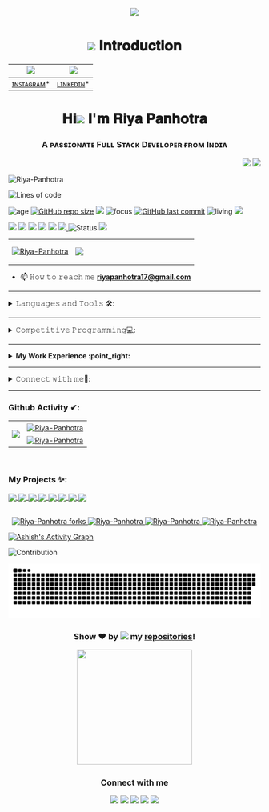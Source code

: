 <p align="center">
  <img src="https://github.com/thompsonemerson/thompsonemerson/raw/master/cover-thompson.png " width=70%/>
</p>


<h1 align="center"><img src="https://i.pinimg.com/originals/00/4b/17/004b173f6e3d6843df10114e087f30a8.gif" width=6% /> 𝐈𝐧𝐭𝐫𝐨𝐝𝐮𝐜𝐭𝐢𝐨𝐧</h1>


| <img src = "https://github.com/Riya-Panhotra/Riya-Panhotra/blob/main/circle-cropped%20(1).png"  width = 90%  > | <img src = "https://github.com/Riya-Panhotra/Riya-Panhotra/blob/main/circle-cropped%20(2).png"  width = 70%  > 
| :------------------------------------------------------------------------------------------: | :------------------------------------------------------------------------------------------: 
|                    [ɪɴꜱᴛᴀɢʀᴀᴍ](https://www.instagram.com/__riya____179/?utm_medium=copy_link)\*                   |     [ʟɪɴᴋᴇᴅɪɴ](https://www.linkedin.com/in/riya-panhotra-2030/)\*     |


   <h1 align="center"> 𝐇𝐢<img src="https://github.com/Riya-Panhotra/Riya-Panhotra/blob/main/image/Developer.gif?raw=true" width="50px"> 𝐈'𝐦 𝐑𝐢𝐲𝐚 𝐏𝐚𝐧𝐡𝐨𝐭𝐫𝐚</h1>
  <h3 align="center">A ᴘᴀssɪᴏɴᴀᴛᴇ Fᴜʟʟ Sᴛᴀᴄᴋ Dᴇᴠᴇʟᴏᴘᴇʀ ғʀᴏᴍ Iɴᴅɪᴀ</h3>



<!--- <h3 align="center"><img src="https://i.imgur.com/ahdGDEy.gif" width="18%"> I'm Full Stack Developer -<img  src="https://emojis.slackmojis.com/emojis/images/1531849430/4246/blob-sunglasses.gif?1531849430" width="28"/></h3> -->
 
                                                         
 <p align="right"><img src="https://github.com/Riya-Panhotra/Riya-Panhotra/blob/main/image/dart.png" width="20%"/>  <img src="https://github.com/Riya-Panhotra/Riya-Panhotra/blob/main/image/a1.gif"/></p>
<p align="left"> <img src="https://komarev.com/ghpvc/?username=Riya-Panhotra&label=Profile%20views&color=0e75b6&style=flat" alt="Riya-Panhotra" /> 

![Lines of code](https://img.shields.io/badge/From%20Hello%20World%20I%27ve%20Written-2.9%20million%20lines%20of%20code-blue)



 
<!-- ![Profile Views](https://hits.seeyoufarm.com/api/count/incr/badge.svg?url=https://github.com/Riya-Panhotra/&title=Profile%20Views) -->

![age](https://img.shields.io/badge/age-21-blue)
[![GitHub repo size](https://img.shields.io/github/repo-size/Riya-Panhotra/Riya-Panhotra)](https://github.com/Riya-Panhotra/Riya-Panhotra/archive/master.zip)
<a href="https://github.com/Riya-Panhotra/"><img src="https://img.shields.io/github/followers/Riya-Panhotra?style=flat-square?color=%234CC61E&label=GitHub%20Followers%20"/></a>
![focus](https://img.shields.io/badge/focus-backend-brightgreen)
[![GitHub last commit](https://img.shields.io/github/last-commit/Riya-Panhotra/Riya-Panhotra)](https://github.com/Riya-Panhotra/Riya-Panhotra/commits/master)
![living](https://img.shields.io/badge/living-Jammu-3c9)
<img src="https://img.shields.io/badge/Os-Debian-a80030"/>
  
![](https://img.shields.io/badge/Machine%20Learning-%3C%2F%3E-blueviolet) ![](https://img.shields.io/badge/Core%20Java-%3C%2F%3E-yellow) ![](https://img.shields.io/badge/Python-%7C-0%2C%2022%2C%20100) ![](https://img.shields.io/badge/Business%20English-%7C-yellowgreen) ![](https://img.shields.io/badge/SQL-%7C-orange) ![](https://img.shields.io/badge/Cloud%20Developer-%7C-blue)<a href="https://github.com/Riya-Panhotra">
</a>
![Status](https://img.shields.io/badge/Status%20-Single%20-blue)
<a href="https://github.com/kaizoku-oh?tab=repositories"><img src="https://badges.frapsoft.com/os/v2/open-source.svg?v=103"/></a>


<table cellpadding="0" cellspacing="0" border="0">
  <tr>
    <td><p align="left"> <a href="#"><img src="https://github-profile-trophy.vercel.app/?username=Riya-Panhotra&theme=onedark"        alt="Riya-Panhotra" /></a> </p></td>
    <td><img align='right' src="https://media.giphy.com/media/M9gbBd9nbDrOTu1Mqx/giphy.gif" width="230">
</td>
  </tr>
  </table>



- 📫 𝙷𝚘𝚠 𝚝𝚘 𝚛𝚎𝚊𝚌𝚑 𝚖𝚎 **riyapanhotra17@gmail.com**

---

<details>
<summary>
𝙻𝚊𝚗𝚐𝚞𝚊𝚐𝚎𝚜 𝚊𝚗𝚍 𝚃𝚘𝚘𝚕𝚜 🛠:
</summary>
  <br/>
<code><img height="20" src="https://raw.githubusercontent.com/github/explore/80688e429a7d4ef2fca1e82350fe8e3517d3494d/topics/html/html.png"></code>
<code><img height="20" src="https://raw.githubusercontent.com/github/explore/80688e429a7d4ef2fca1e82350fe8e3517d3494d/topics/css/css.png"></code>
<code><img height="20" src="https://raw.githubusercontent.com/github/explore/80688e429a7d4ef2fca1e82350fe8e3517d3494d/topics/javascript/javascript.png"></code>
<code><img height="20" src="https://raw.githubusercontent.com/github/explore/80688e429a7d4ef2fca1e82350fe8e3517d3494d/topics/android/android.png"></code>
<code><img height="20" src="https://raw.githubusercontent.com/github/explore/80688e429a7d4ef2fca1e82350fe8e3517d3494d/topics/react/react.png"></code> 
<code><img height="20" src="https://raw.githubusercontent.com/github/explore/80688e429a7d4ef2fca1e82350fe8e3517d3494d/topics/nodejs/nodejs.png"></code>
<code><img height="20" src="https://raw.githubusercontent.com/github/explore/80688e429a7d4ef2fca1e82350fe8e3517d3494d/topics/git/git.png"></code>
<code><img height="20" src="https://upload.wikimedia.org/wikipedia/commons/thumb/a/ae/Github-desktop-logo-symbol.svg/1024px-Github-desktop-logo-symbol.svg.png"></code>
<code><img height="20" src="https://raw.githubusercontent.com/github/explore/80688e429a7d4ef2fca1e82350fe8e3517d3494d/topics/mysql/mysql.png"></code>
<code><img height="20" src="https://raw.githubusercontent.com/github/explore/80688e429a7d4ef2fca1e82350fe8e3517d3494d/topics/firebase/firebase.png"></code>
<code><img height="20" src="https://upload.wikimedia.org/wikipedia/commons/thumb/b/b2/Bootstrap_logo.svg/1024px-Bootstrap_logo.svg.png"></code>
<code><img height="20" src="https://cdn.iconscout.com/icon/free/png-512/c-programming-569564.png"></code>
<code><img height="20" src="https://e7.pngegg.com/pngimages/46/626/png-clipart-c-logo-the-c-programming-language-computer-icons-computer-programming-source-code-programming-miscellaneous-template.png"></code>
<code><img height="20" src="https://upload.wikimedia.org/wikipedia/en/d/d2/Sublime_Text_3_logo.png"></code>
<code><img height="20" src="https://banner2.cleanpng.com/20181122/krs/kisspng-java-programming-language-selenium-computer-softwa-july-2-16-halab-4-dev-5bf78387a7bb41.028192901542947719687.jpg"></code>
<code><img height="20" src="https://upload.wikimedia.org/wikipedia/commons/thumb/9/9a/Visual_Studio_Code_1.35_icon.svg/1024px-Visual_Studio_Code_1.35_icon.svg.png"></code>
</details>

---

<details>
<summary> 𝙲𝚘𝚖𝚙𝚎𝚝𝚒𝚝𝚒𝚟𝚎 𝙿𝚛𝚘𝚐𝚛𝚊𝚖𝚖𝚒𝚗𝚐💻: </summary>
  
<br/>

Hackerrank              -  [Check out!](https://www.hackerrank.com/ashishkumar_cse2)<br/>
Leet Code               -  [Check out!](https://leetcode.com/Riya-Panhotra/)<br/>
GeeksforGeeks           -  [Check out!](https://auth.geeksforgeeks.org/user/ashishkumarcse18/todo-done/)<br/>
CodeQuiotent            -  [Check out!](https://codequotient.com/profile/ashish_kumar)<br/>
CodeChef                -  [Check out!](https://www.codechef.com/users/ashu_535)<br/>
CodeSignal              -  [Check out!](https://app.codesignal.com/profile/1075._a)<br/>

</details>

---
<!-- start work experience section -->
<details>
<summary><b> My Work Experience :point_right: </b></summary>
<table>
  <thead>
    <tr>
      <th>Job Name</th>
      <th>Roles & responsibilities</th>
      <th>Duration</th>
    </tr>
  </thead>
  <tbody>
    <tr>
      <td><b>Problem Setter(Procode)</b></td>
      <td>Setting Problems ranging from easy to medium and hard levels</td>
      <td>March 2020 - Present</td>
    </tr>
  </tbody>
</table>
</details>
<!-- end work experience section -->

---

<!-- start work project section -->
<!-- <details>
<summary><b> My Work Project :point_right:</b></summary>
<table>
  <thead>
    <tr>
      <th>Project Name</th>
      <th>Skills used</th>
      <th>Description</th>
    </tr>
  </thead>
  <tbody>
    <tr>
      <td><a href='https://keshavsingh4522.github.io/Projects/Calculator/'>Calculator</a></td>
      <td>Html,Css</td>
      <td>It is a simple calculator which do +,-,\*,/  operation</td>
    </tr>
    <tr>
      <td><a href="https://keshavsingh4522.github.io/Projects/CodeEditor/">CodeEditor</a></td>
      <td>HTML,CSS,Javascript</td>
      <td>write html cod here and result will display there</td>
    </tr>
    <tr>
      <td><a href='https://keshavsingh4522.github.io/Projects/Wordpad/'>Wordpad</a></td>
      <td>Html,Css,Javascript</td>
      <td>its functionality look like as wordpad</td>
    </tr>
    <tr>
      <td><a href='https://keshavsingh4522.github.io/Projects/address%20maker/'>Address Maker</a></td>
      <td>Html,Css,Javascript</td>
      <td>it generates address in desing format by fiiling the details</td>
    </tr>
    <tr>
      <td><a href="https://keshavsingh4522.github.io/Projects/switcher-app/">Switcher app</a></td>
      <td>HTML,CSS,jQuery</td>
      <td>It changes  the text color by drag and drp color on text</td>
    </tr>
    <tr>
      <td><a href='https://keshavsingh4522.github.io/music-player/'>Music Player</a></td>
      <td>HTML,HTML5,CSS,CSS3,Javascript,jQuery</td>
      <td>add songs and play music,it also uses to store data in  INDEXEDB Database by which we can play songs,if we not clear the catch then song will remain stored in database.</td>
    </tr>
  </tbody>
</table>
</details>


--- -->

<details>
  
<summary> 𝙲𝚘𝚗𝚗𝚎𝚌𝚝 𝚠𝚒𝚝𝚑 𝚖𝚎🤝: </summary>  

<br/>

<a href="https://t.me/As_hu12">
  <img align="left" alt="Ashish's Telegram" width="22px" src="https://web.telegram.org/img/logo_share.png" />
</a>

<a href="https://github.com/Riya-Panhotra">
  <img align="left" alt="Ashish's Github" width="22px" src="https://upload.wikimedia.org/wikipedia/commons/thumb/a/ae/Github-desktop-logo-symbol.svg/1024px-Github-desktop-logo-symbol.svg.png" />
</a>

<a href="https://www.instagram.com/kp__satyam/">
  <img align="left" alt="Ashish's Instagram" width="22px" src="https://upload.wikimedia.org/wikipedia/commons/thumb/a/a5/Instagram_icon.png/600px-Instagram_icon.png" />
</a>

<a href="https://www.facebook.com/profile.php?id=100054625852080">
  <img align="left" alt="Ashish's Facebook" width="22px" src="https://facebookbrand.com/wp-content/uploads/2019/04/f_logo_RGB-Hex-Blue_512.png?w=512&h=512" />
</a>

<a href="https://twitter.com/ASHISHK48436847">
  <img align="left" alt="Ashish's Twitter" width="22px" src="https://cdn2.iconfinder.com/data/icons/metro-uinvert-dock/256/Twitter_NEW.png" />
</a>

<a href="https://www.linkedin.com/in/ashish-kumar-2030/">
  <img align="left" alt="Ashish's Linkdein" width="22px" src="https://cdn3.iconfinder.com/data/icons/inficons/512/linkedin.png" />
</a>

<br/>

</details>

---

### Github Activity ✔:

<!-- <a href="https://github.com/Riya-Panhotra">
  <img align="left" src="https://github-readme-stats.vercel.app/api/top-langs/?username=Riya-Panhotra&theme=tokyonight" />
  </a> -->
  
  
  
  <table cellpadding="0" cellspacing="0" border="0">
  <tr>
    <td rowspan="2">
      <p align="left"> <a href="https://github.com/Riya-Panhotra">
  <img align="center" src="https://github-readme-stats.vercel.app/api/top-langs/?username=Riya-Panhotra&langs_count=100&theme=tokyonight" />
</a> </p></td>
    <td><a href="https://github.com/Riya-Panhotra">
   <img align="center" src="https://github-readme-stats.vercel.app/api?username=Riya-Panhotra&show_icons=true&theme=tokyonight&line_height=33" alt="Riya-Panhotra"/>
</a> </td>
  </tr>
  <tr>
    <td><a href="https://github.com/Riya-Panhotra">
   <img align="center" src="https://github-readme-streak-stats.herokuapp.com/?user=Riya-Panhotra&theme=tokyonight&line_height=20" alt="Riya-Panhotra"/>
</a></td>
  </tr>
  </table>
  
  
  
  

&emsp;&emsp;



### My Projects ✨:
  
<a href="https://github.com/Riya-Panhotra/E-Commerce-Website-Using-NodeJS">
  <img align="center" src="https://github-readme-stats.vercel.app/api/pin/?username=Riya-Panhotra&repo=E-Commerce-Website-Using-NodeJS&theme=tokyonight" />
</a>

<a href="https://github.com/Riya-Panhotra/Note-Taker-Using-Node-JS">
 <img align="center" src="https://github-readme-stats.vercel.app/api/pin/?username=Riya-Panhotra&repo=Note-Taker-Using-Node-JS&theme=tokyonight" />
</a>

<a href="https://github.com/Riya-Panhotra/Vaccine-near-me-Using-Cowin-Government-API">
  <img align="center" src="https://github-readme-stats.vercel.app/api/pin/?username=Riya-Panhotra&repo=Vaccine-near-me-Using-Cowin-Government-API&theme=tokyonight" />
</a>

<a href="https://github.com/Riya-Panhotra/Corona_Hospital_Management">
 <img align="center" src="https://github-readme-stats.vercel.app/api/pin/?username=Riya-Panhotra&repo=Corona_Hospital_Management&theme=tokyonight" />
</a>

<a href="https://github.com/Riya-Panhotra/Music-Hoster-Backend-Spring-Boot">
 <img align="center" src="https://github-readme-stats.vercel.app/api/pin/?username=Riya-Panhotra&repo=Music-Hoster-Backend-Spring-Boot&theme=tokyonight" />
</a>

<a href="https://github.com/Riya-Panhotra/Image-Hosting-Application-Using-Spring-Boot-Technology">
 <img align="center" src="https://github-readme-stats.vercel.app/api/pin/?username=Riya-Panhotra&repo=Image-Hosting-Application-Using-Spring-Boot-Technology&theme=tokyonight" />
</a>
<a href="https://github.com/Riya-Panhotra/Email-Sender-Web-API-Backend">
 <img align="center" src="https://github-readme-stats.vercel.app/api/pin/?username=Riya-Panhotra&repo=Email-Sender-Web-API-Backend&theme=tokyonight" />
</a>
<a href="https://github.com/Riya-Panhotra/ExamPortal-Backend">
 <img align="center" src="https://github-readme-stats.vercel.app/api/pin/?username=Riya-Panhotra&repo=ExamPortal-Backend&theme=tokyonight" />
</a>
<br/>

<br/>


 <p align="center">
 <a href="https://github.com/Riya-Panhotra/Riya-Panhotra/fork" target="blank">
 <img src="https://img.shields.io/github/forks/Riya-Panhotra/Riya-Panhotra?style=flat-square" alt="Riya-Panhotra forks"/>
</a>
<a href="https://github.com/Riya-Panhotra/Riya-Panhotra/stargazers" target="blank">
<img src="https://img.shields.io/github/stars/Riya-Panhotra/Riya-Panhotra?style=flat-square" alt="Riya-Panhotra"/>
</a>
<a href="https://github.com/Riya-Panhotra/Riya-Panhotra/issues" target="blank">
<img src="https://img.shields.io/github/issues/Riya-Panhotra/Riya-Panhotra?style=flat-square" alt="Riya-Panhotra"/>
</a>
<a href="https://github.com/Riya-Panhotra/Riya-Panhotra/pulls" target="blank">
<img src="https://img.shields.io/github/issues-pr/Riya-Panhotra/Riya-Panhotra?style=flat-square" alt="Riya-Panhotra"/>
</a>
</p>

<a href="https://github.com/Riya-Panhotra/Riya-Panhotra"><img alt=" Ashish's Activity Graph" src="https://activity-graph.herokuapp.com/graph?username=Riya-Panhotra&bg_color=1F222E&color=F8D866&line=F85D7F&point=FFFFFF&hide_border=true" /></a>


![Contribution](https://user-images.githubusercontent.com/61516051/125000032-10a15e00-e06d-11eb-81c8-6ead3241d253.png)




![𝙶𝚒𝚝𝚑𝚞𝚋 𝙲𝚘𝚗𝚝𝚛𝚒𝚋𝚞𝚝𝚒𝚘𝚗 𝙶𝚛𝚊𝚙𝚑](https://github.com/Ashish2030/Ashish2030/blob/main/github-contribution-grid-snake.svg)


<!-- ![Metrics](https://metrics.lecoq.io/Riya-Panhotra?template=classic&isocalendar=1&languages=1&introduction=1&isocalendar.duration=halfyear&languages.limit=8&languages.sections=most-used&languages.colors=github&languages.threshold=0%25&languages.indepth=false&languages.recent.load=300&languages.recent.days=14&introduction.title=false&config.timezone=Asia%2FCalcutta) -->


<div align="center">
 
### Show ❤️ by  <img src="https://media.giphy.com/media/ObNTw8Uzwy6KQ/giphy.gif" width="26px"> my [repositories](https://github.com/Riya-Panhotra?tab=repositories)!
<p align="Center" ><img src="https://camo.githubusercontent.com/3b7c592ede97b6138ffd4b1cc1541c2f3b11fd39/687474703a2f2f33312e6d656469612e74756d626c722e636f6d2f31376665613932306666333665663466356238373764353231366137616164392f74756d626c725f6d6f39786a65387a5a34317163626975666f315f313238302e676966" height="230px" width ="230px"></p>

</div>
<h3 align="center">Connect with me</h3>
<p align="center">
  <a href= "https://www.linkedin.com/in/bayrem-gharssellaoui/"><img src="https://img.icons8.com/dusk/48/000000/linkedin.png"/></a>
  <a href= "https://medium.com/@garssallaoui.bayrem"><img src="https://img.icons8.com/dusk/48/000000/medium-new.png"/></a>
  <a href= "https://twitter.com/kaizoku_ouh"><img src="https://img.icons8.com/dusk/48/000000/twitter.png"/></a>
  <a href= "https://signal.org"><img src="https://img.icons8.com/color/48/000000/signal-app.png"/></a>
  <a href= "https://www.youtube.com/channel/UCj_aGuryykHGnmFXHa5kzLQ"><img src="https://img.icons8.com/dusk/48/000000/youtube--v2.png"/></a>
</p>
